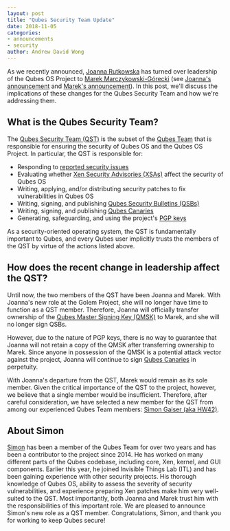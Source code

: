 ```yaml
---
layout: post
title: "Qubes Security Team Update"
date: 2018-11-05
categories:
- announcements
- security
author: Andrew David Wong
---
```


As we recently announced, [Joanna Rutkowska] has turned over leadership of the
Qubes OS Project to [Marek Marczykowski-Górecki] (see [Joanna's announcement]
and [Marek's announcement]). In this post, we'll discuss the implications of
these changes for the Qubes Security Team and how we're addressing them.


What is the Qubes Security Team?
--------------------------------

The [Qubes Security Team (QST)] is the subset of the [Qubes Team] that is
responsible for ensuring the security of Qubes OS and the Qubes OS Project.
In particular, the QST is responsible for:

 - Responding to [reported security issues]
 - Evaluating whether [Xen Security Advisories (XSAs)] affect the security of
   Qubes OS
 - Writing, applying, and/or distributing security patches to fix
   vulnerabilities in Qubes OS
 - Writing, signing, and publishing [Qubes Security Bulletins (QSBs)]
 - Writing, signing, and publishing [Qubes Canaries]
 - Generating, safeguarding, and using the project's [PGP keys]

As a security-oriented operating system, the QST is fundamentally important to
Qubes, and every Qubes user implicitly trusts the members of the QST by virtue
of the actions listed above.


How does the recent change in leadership affect the QST?
--------------------------------------------------------

Until now, the two members of the QST have been Joanna and Marek. With Joanna's
new role at the Golem Project, she will no longer have time to function as a QST
member. Therefore, Joanna will officially transfer ownership of the [Qubes
Master Signing Key (QMSK)] to Marek, and she will no longer sign QSBs.

However, due to the nature of PGP keys, there is no way to guarantee that Joanna
will not retain a copy of the QMSK after transferring ownership to Marek. Since
anyone in possession of the QMSK is a potential attack vector against the
project, Joanna will continue to sign [Qubes Canaries] in perpetuity.

With Joanna's departure from the QST, Marek would remain as its sole member.
Given the critical importance of the QST to the project, however, we believe
that a single member would be insufficient. Therefore, after careful
consideration, we have selected a new member for the QST from among our
experienced Qubes Team members: [Simon Gaiser (aka HW42)][Simon].


About Simon
-----------

[Simon] has been a member of the Qubes Team for over two years and has been a
contributor to the project since 2014. He has worked on many different parts of
the Qubes codebase, including core, Xen, kernel, and GUI components. Earlier
this year, he joined Invisible Things Lab (ITL) and has been gaining experience
with other security projects. His thorough knowledge of Qubes OS, ability to
assess the severity of security vulnerabilities, and experience preparing Xen
patches make him very well-suited to the QST. Most importantly, both Joanna and
Marek trust him with the responsibilities of this important role. We are pleased
to announce Simon's new role as a QST member. Congratulations, Simon, and thank
you for working to keep Qubes secure!

[Joanna Rutkowska]: /team/#joanna-rutkowska
[Marek Marczykowski-Górecki]: /team/#marek-marczykowski-g%C3%B3recki
[Joanna's Announcement]: /news/2018/10/25/the-next-chapter/
[Marek's announcement]: /news/2018/10/25/thank-you-joanna/
[Qubes Security Team (QST)]: /security/#qubes-security-team
[Qubes Team]: /team/
[reported security issues]: /security/#reporting-security-issues-in-qubes-os
[Xen Security Advisories (XSAs)]: /security/xsa/
[Qubes Security Bulletins (QSBs)]: /security/bulletins/
[Qubes Canaries]: /security/canaries/
[PGP keys]: https://keys.qubes-os.org/keys/
[Qubes Master Signing Key (QMSK)]: /security/verifying-signatures/#1-get-the-qubes-master-signing-key-and-verify-its-authenticity
[Simon]: /team/#simon-gaiser-aka-hw42

